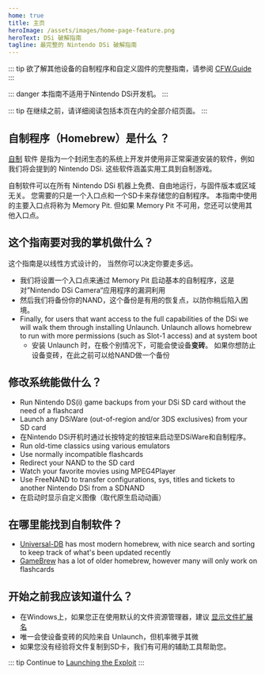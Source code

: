 ```yaml
---
home: true
title: 主页
heroImage: /assets/images/home-page-feature.png
heroText: DSi 破解指南
tagline: 最完整的 Nintendo DSi 破解指南
---
```


::: tip
欲了解其他设备的自制程序和自定义固件的完整指南，请参阅 [CFW.Guide](https://cfw.guide/)
:::

::: danger
本指南不适用于Nintendo DSi开发机。
:::

::: tip
在继续之前，请详细阅读包括本页在内的全部介绍页面。
:::

## 自制程序（Homebrew）是什么 ？

[自制](https://en.wikipedia.org/wiki/Homebrew_(video_games)) 软件 是指为一个封闭生态的系统上开发并使用非正常渠道安装的软件，例如我们将会提到的 Nintendo DSi. 这些软件涵盖实用工具到自制游戏。

自制软件可以在所有 Nintendo DSi 机器上免费、自由地运行，与固件版本或区域无关。 您需要的只是一个入口点和一个SD卡来存储您的自制程序。 本指南中使用的主要入口点将称为 Memory Pit. 但如果 Memory Pit 不可用，您还可以使用其他入口点。

## 这个指南要对我的掌机做什么？

这个指南是以线性方式设计的， 当然你可以决定你要走多远。

- 我们将设置一个入口点来通过 Memory Pit 启动基本的自制程序，这是对”Nintendo DSi Camera“应用程序的漏洞利用
- 然后我们将备份你的NAND，这个备份是有用的恢复点，以防你稍后陷入困境。
- Finally, for users that want access to the full capabilities of the DSi we will walk them through installing Unlaunch. Unlaunch allows homebrew to run with more permissions (such as Slot-1 access) and at system boot
   - 安装 Unlaunch 时，在极个别情况下，可能会使设备**变砖**。 如果你想防止设备变砖，在此之前可以给NAND做一个备份

## 修改系统能做什么？

- Run Nintendo DS(i) game backups from your DSi SD card without the need of a flashcard
- Launch any DSiWare (out-of-region and/or 3DS exclusives) from your SD card
- 在Nintendo DSi开机时通过长按特定的按钮来启动至DSiWare和自制程序。
- Run old-time classics using various emulators
- Use normally incompatible flashcards
- Redirect your NAND to the SD card
- Watch your favorite movies using MPEG4Player
- Use FreeNAND to transfer configurations, sys, titles and tickets to another Nintendo DSi from a SDNAND
- 在启动时显示自定义图像（取代原生启动动画）

## 在哪里能找到自制软件？

- [Universal-DB](https://db.universal-team.net/ds) has most modern homebrew, with nice search and sorting to keep track of what's been updated recently
- [GameBrew](https://www.gamebrew.org/wiki/List_of_all_DS_homebrew) has a lot of older homebrew, however many will only work on flashcards

## 开始之前我应该知道什么？

- 在Windows上，如果您正在使用默认的文件资源管理器，建议 [显示文件扩展名](file-extensions-%28windows%29)
- 唯一会使设备变砖的风险来自 Unlaunch，但机率微乎其微
- 如果您没有经验将文件复制到SD卡，我们有可用的辅助工具帮助您。

::: tip
Continue to [Launching the Exploit](launching-the-exploit)
:::
